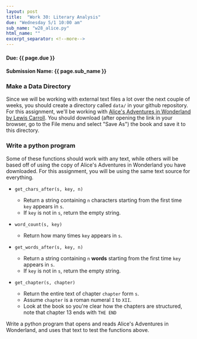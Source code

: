 ```yaml
---
layout: post
title:  "Work 30: Literary Analysis"
due: "Wednesday 5/1 10:00 am"
sub_name: "w28_alice.py"
html_name: ""
excerpt_separator: <!--more-->
---
```


#### Due: {{ page.due }}
#### Submission Name: {{ page.sub_name }}

### Make a Data Directory
Since we will be working with external text files a lot over the next couple of weeks, you should create a directory called `data/` in your github repository. For this assignment, we'll be working with [Alice's Adventures in Wonderland by Lewis Carroll](https://www.gutenberg.org/cache/epub/11/pg11.txt). You should download (after opening the link in your browser, go to the File menu and select "Save As") the book and save it to this directory.  

### Write a python program
Some of these functions should work with any text, while others will be based off of using the copy of Alice's Adventures in Wonderland you have downloaded. For this assignment, you will be using the same text source for everything.

- `get_chars_after(s, key, n)`
  - Return a string containing `n` characters starting from the first time `key` appears in `s`.
  - If `key` is not in `s`, return the empty string.

- `word_count(s, key)`
  - Return how many times `key` appears in `s`.

- `get_words_after(s, key, n)`
  - Return a string containing `n` __words__ starting from the first time `key` appears in `s`.
  - If `key` is not in `s`, return the empty string.

- `get_chapter(s, chapter)`
  - Return the entire text of chapter `chapter` form `s`.
  - Assume `chapter` is a roman numeral `I` to `XII`.
  - Look at the book so you're clear how the chapters are structured, note that chapter 13 ends with `THE END`

Write a python program that opens and reads Alice's Adventures in Wonderland, and uses that text to test the functions above.
